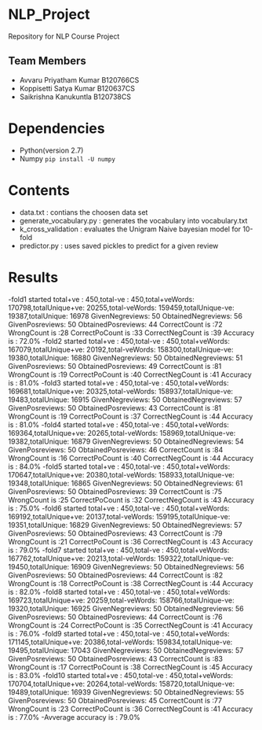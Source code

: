 # NLP_Project
Repository for NLP Course Project

## Team Members
- Avvaru Priyatham Kumar  B120766CS
- Koppisetti Satya Kumar  B120637CS 
- Saikrishna Kanukuntla   B120738CS

# Dependencies
- Python(version 2.7)
- Numpy ```pip install -U numpy```

# Contents
- data.txt : contians the choosen data set
- generate_vocabulary.py : generates the vocabulary into vocabulary.txt
- k_cross_validation : evaluates the Unigram Naive bayesian model for 10-fold
- predictor.py : uses saved pickles to predict for a given review

# Results
-fold1 started
 total+ve : 450,total-ve : 450,total+veWords: 170798,totalUnique+ve: 20255,total-veWords: 159459,totalUnique-ve: 19387,totalUnique: 16978
GivenNegreviews: 50
ObtainedNegreviews: 56
GivenPosreviews: 50
ObtainedPosreviews: 44
CorrectCount is :72
WrongCount is :28
CorrectPoCount is :33
CorrectNegCount is :39
Accuracy is : 72.0%
-fold2 started
 total+ve : 450,total-ve : 450,total+veWords: 167079,totalUnique+ve: 20192,total-veWords: 158300,totalUnique-ve: 19380,totalUnique: 16880
GivenNegreviews: 50
ObtainedNegreviews: 51
GivenPosreviews: 50
ObtainedPosreviews: 49
CorrectCount is :81
WrongCount is :19
CorrectPoCount is :40
CorrectNegCount is :41
Accuracy is : 81.0%
-fold3 started
 total+ve : 450,total-ve : 450,total+veWords: 169681,totalUnique+ve: 20325,total-veWords: 158937,totalUnique-ve: 19483,totalUnique: 16915
GivenNegreviews: 50
ObtainedNegreviews: 57
GivenPosreviews: 50
ObtainedPosreviews: 43
CorrectCount is :81
WrongCount is :19
CorrectPoCount is :37
CorrectNegCount is :44
Accuracy is : 81.0%
-fold4 started
 total+ve : 450,total-ve : 450,total+veWords: 169364,totalUnique+ve: 20265,total-veWords: 158969,totalUnique-ve: 19382,totalUnique: 16879
GivenNegreviews: 50
ObtainedNegreviews: 54
GivenPosreviews: 50
ObtainedPosreviews: 46
CorrectCount is :84
WrongCount is :16
CorrectPoCount is :40
CorrectNegCount is :44
Accuracy is : 84.0%
-fold5 started
 total+ve : 450,total-ve : 450,total+veWords: 170647,totalUnique+ve: 20380,total-veWords: 158933,totalUnique-ve: 19348,totalUnique: 16865
GivenNegreviews: 50
ObtainedNegreviews: 61
GivenPosreviews: 50
ObtainedPosreviews: 39
CorrectCount is :75
WrongCount is :25
CorrectPoCount is :32
CorrectNegCount is :43
Accuracy is : 75.0%
-fold6 started
 total+ve : 450,total-ve : 450,total+veWords: 169192,totalUnique+ve: 20137,total-veWords: 159195,totalUnique-ve: 19351,totalUnique: 16829
GivenNegreviews: 50
ObtainedNegreviews: 57
GivenPosreviews: 50
ObtainedPosreviews: 43
CorrectCount is :79
WrongCount is :21
CorrectPoCount is :36
CorrectNegCount is :43
Accuracy is : 79.0%
-fold7 started
 total+ve : 450,total-ve : 450,total+veWords: 167762,totalUnique+ve: 20213,total-veWords: 159322,totalUnique-ve: 19450,totalUnique: 16909
GivenNegreviews: 50
ObtainedNegreviews: 56
GivenPosreviews: 50
ObtainedPosreviews: 44
CorrectCount is :82
WrongCount is :18
CorrectPoCount is :38
CorrectNegCount is :44
Accuracy is : 82.0%
-fold8 started
 total+ve : 450,total-ve : 450,total+veWords: 169723,totalUnique+ve: 20259,total-veWords: 158766,totalUnique-ve: 19320,totalUnique: 16925
GivenNegreviews: 50
ObtainedNegreviews: 56
GivenPosreviews: 50
ObtainedPosreviews: 44
CorrectCount is :76
WrongCount is :24
CorrectPoCount is :35
CorrectNegCount is :41
Accuracy is : 76.0%
-fold9 started
 total+ve : 450,total-ve : 450,total+veWords: 171145,totalUnique+ve: 20386,total-veWords: 159834,totalUnique-ve: 19495,totalUnique: 17043
GivenNegreviews: 50
ObtainedNegreviews: 57
GivenPosreviews: 50
ObtainedPosreviews: 43
CorrectCount is :83
WrongCount is :17
CorrectPoCount is :38
CorrectNegCount is :45
Accuracy is : 83.0%
-fold10 started
 total+ve : 450,total-ve : 450,total+veWords: 170704,totalUnique+ve: 20264,total-veWords: 158720,totalUnique-ve: 19489,totalUnique: 16939
GivenNegreviews: 50
ObtainedNegreviews: 55
GivenPosreviews: 50
ObtainedPosreviews: 45
CorrectCount is :77
WrongCount is :23
CorrectPoCount is :36
CorrectNegCount is :41
Accuracy is : 77.0%
-Avverage accuracy is : 79.0%
